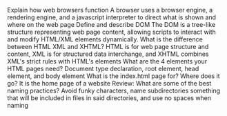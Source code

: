 Explain how web browsers function
A browser uses a browser engine, a rendering engine, and a javascript interpreter to direct what is shown and where on the web page
Define and describe DOM
The DOM is a tree-like structure representing web page content, allowing scripts to interact with and modify HTML/XML elements dynamically.
What is the difference between HTML XML and XHTML? 
HTML is for web page structure and content, XML is for structured data interchange, and XHTML combines XML's strict rules with HTML's elements
What are the 4 elements your HTML pages need? 
Document type declaration, root element, head element, and body element
What is the index.html page for? Where does it go? 
It is the home page of a website
Review: What are some of the best naming practices?
Avoid funky characters, name subdirectories something that will be included in files in said directories, and use no spaces when naming

